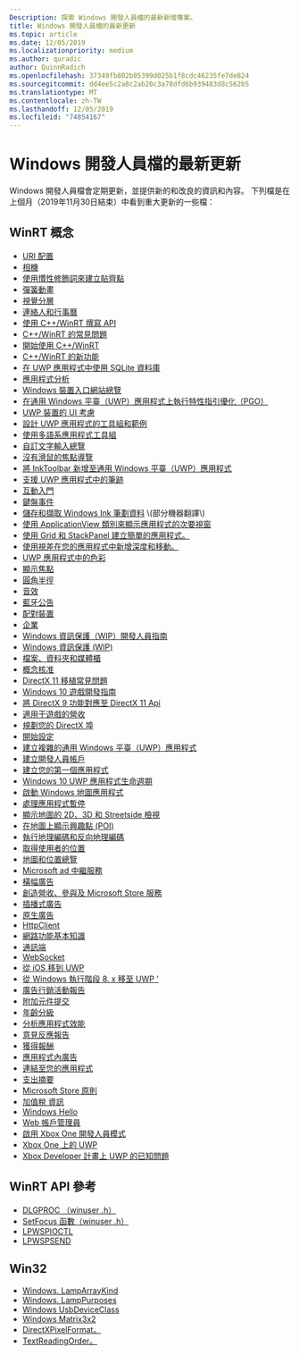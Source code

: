 ```yaml
---
Description: 探索 Windows 開發人員檔的最新新增專案。
title: Windows 開發人員檔的最新更新
ms.topic: article
ms.date: 12/05/2019
ms.localizationpriority: medium
ms.author: quradic
author: QuinnRadich
ms.openlocfilehash: 37349fb802b05399d025b1f8cdc46235fe7de824
ms.sourcegitcommit: dd4ee5c2a8c2ab20c3a78dfd6b939483d8c562b5
ms.translationtype: MT
ms.contentlocale: zh-TW
ms.lasthandoff: 12/05/2019
ms.locfileid: "74854167"
---
```

# <a name="latest-updates-to-the-windows-developer-docs"></a>Windows 開發人員檔的最新更新


Windows 開發人員檔會定期更新，並提供新的和改良的資訊和內容。 下列檔是在上個月（2019年11月30日結束）中看到重大更新的一些檔：


## <a name="winrt-conceptual"></a>WinRT 概念

<ul>
<li><a href="https://docs.microsoft.com/windows/uwp/app-resources/uri-schemes">URI 配置</a></li>
<li><a href="https://docs.microsoft.com/windows/uwp/audio-video-camera/camera">相機</a></li>
<li><a href="https://docs.microsoft.com/windows/uwp/composition/inertia-modifiers">使用慣性修飾詞來建立貼齊點</a></li>
<li><a href="https://docs.microsoft.com/windows/uwp/composition/spring-animations">彈簧動畫</a></li>
<li><a href="https://docs.microsoft.com/windows/uwp/composition/visual-layer">視覺分層</a></li>
<li><a href="https://docs.microsoft.com/windows/uwp/contacts-and-calendar/index">連絡人和行事曆</a></li>
<li><a href="https://docs.microsoft.com/windows/uwp/cpp-and-winrt-apis/author-apis">使用 C++/WinRT 撰寫 API</a></li>
<li><a href="https://docs.microsoft.com/windows/uwp/cpp-and-winrt-apis/faq">C++/WinRT 的常見問題</a></li>
<li><a href="https://docs.microsoft.com/windows/uwp/cpp-and-winrt-apis/get-started">開始使用 C++/WinRT</a></li>
<li><a href="https://docs.microsoft.com/windows/uwp/cpp-and-winrt-apis/news">C++/WinRT 的新功能</a></li>
<li><a href="https://docs.microsoft.com/windows/uwp/data-access/sqlite-databases">在 UWP 應用程式中使用 SQLite 資料庫</a></li>
<li><a href="https://docs.microsoft.com/windows/uwp/debug-test-perf/app-analysis">應用程式分析</a></li>
<li><a href="https://docs.microsoft.com/windows/uwp/debug-test-perf/device-portal">Windows 裝置入口網站總覽</a></li>
<li><a href="https://docs.microsoft.com/windows/uwp/debug-test-perf/pgo-for-uwp">在通用 Windows 平臺（UWP）應用程式上執行特性指引優化（PGO）</a></li>
<li><a href="https://docs.microsoft.com/windows/uwp/design/devices/index">UWP 裝置的 UI 考慮</a></li>
<li><a href="https://docs.microsoft.com/windows/uwp/design/downloads/index">設計 UWP 應用程式的工具組和範例</a></li>
<li><a href="https://docs.microsoft.com/windows/uwp/design/globalizing/use-mat">使用多語系應用程式工具組</a></li>
<li><a href="https://docs.microsoft.com/windows/uwp/design/input/custom-text-input">自訂文字輸入總覽</a></li>
<li><a href="https://docs.microsoft.com/windows/uwp/design/input/focus-navigation">沒有滑鼠的焦點導覽</a></li>
<li><a href="https://docs.microsoft.com/windows/uwp/design/input/ink-toolbar">將 InkToolbar 新增至通用 Windows 平臺（UWP）應用程式</a></li>
<li><a href="https://docs.microsoft.com/windows/uwp/design/input/ink-walkthrough">支援 UWP 應用程式中的筆跡</a></li>
<li><a href="https://docs.microsoft.com/windows/uwp/design/input/input-primer">互動入門</a></li>
<li><a href="https://docs.microsoft.com/windows/uwp/design/input/keyboard-events">鍵盤事件</a></li>
<li><a href="https://docs.microsoft.com/windows/uwp/design/input/save-and-load-ink">儲存和擷取 Windows Ink 筆劃資料</a> \(部分機器翻譯\)</li>
<li><a href="https://docs.microsoft.com/windows/uwp/design/layout/application-view">使用 ApplicationView 類別來顯示應用程式的次要視窗</a></li>
<li><a href="https://docs.microsoft.com/windows/uwp/design/layout/grid-tutorial">使用 Grid 和 StackPanel 建立簡單的應用程式。</a></li>
<li><a href="https://docs.microsoft.com/windows/uwp/design/motion/parallax">使用視差在您的應用程式中新增深度和移動。</a></li>
<li><a href="https://docs.microsoft.com/windows/uwp/design/style/color">UWP 應用程式中的色彩</a></li>
<li><a href="https://docs.microsoft.com/windows/uwp/design/style/reveal-focus">顯示焦點</a></li>
<li><a href="https://docs.microsoft.com/windows/uwp/design/style/rounded-corner">圓角半徑</a></li>
<li><a href="https://docs.microsoft.com/windows/uwp/design/style/sound">音效</a></li>
<li><a href="https://docs.microsoft.com/windows/uwp/devices-sensors/ble-beacon">藍牙公告</a></li>
<li><a href="https://docs.microsoft.com/windows/uwp/devices-sensors/pair-devices">配對裝置</a></li>
<li><a href="https://docs.microsoft.com/windows/uwp/enterprise/index">企業</a></li>
<li><a href="https://docs.microsoft.com/windows/uwp/enterprise/wip-dev-guide">Windows 資訊保護（WIP）開發人員指南</a></li>
<li><a href="https://docs.microsoft.com/windows/uwp/enterprise/wip-hub">Windows 資訊保護 (WIP)</a></li>
<li><a href="https://docs.microsoft.com/windows/uwp/files/index">檔案、資料夾和媒體櫃</a></li>
<li><a href="https://docs.microsoft.com/windows/uwp/gaming/concept-approval">概念核准</a></li>
<li><a href="https://docs.microsoft.com/windows/uwp/gaming/directx-porting-faq">DirectX 11 移植常見問題</a></li>
<li><a href="https://docs.microsoft.com/windows/uwp/gaming/e2e">Windows 10 遊戲開發指南</a></li>
<li><a href="https://docs.microsoft.com/windows/uwp/gaming/feature-mapping">將 DirectX 9 功能對應至 DirectX 11 Api</a></li>
<li><a href="https://docs.microsoft.com/windows/uwp/gaming/monetization-for-games">適用于遊戲的營收</a></li>
<li><a href="https://docs.microsoft.com/windows/uwp/gaming/plan-your-directx-port">規劃您的 DirectX 埠</a></li>
<li><a href="https://docs.microsoft.com/windows/uwp/get-started/get-set-up">開始設定</a></li>
<li><a href="https://docs.microsoft.com/windows/uwp/get-started/plan-your-app">建立複雜的通用 Windows 平臺（UWP）應用程式</a></li>
<li><a href="https://docs.microsoft.com/windows/uwp/get-started/sign-up">建立開發人員帳戶</a></li>
<li><a href="https://docs.microsoft.com/windows/uwp/get-started/your-first-app">建立您的第一個應用程式</a></li>
<li><a href="https://docs.microsoft.com/windows/uwp/launch-resume/app-lifecycle">Windows 10 UWP 應用程式生命週期</a></li>
<li><a href="https://docs.microsoft.com/windows/uwp/launch-resume/launch-maps-app">啟動 Windows 地圖應用程式</a></li>
<li><a href="https://docs.microsoft.com/windows/uwp/launch-resume/suspend-an-app">處理應用程式暫停</a></li>
<li><a href="https://docs.microsoft.com/windows/uwp/maps-and-location/display-maps">顯示地圖的 2D、3D 和 Streetside 檢視</a></li>
<li><a href="https://docs.microsoft.com/windows/uwp/maps-and-location/display-poi">在地圖上顯示興趣點 (POI)</a></li>
<li><a href="https://docs.microsoft.com/windows/uwp/maps-and-location/geocoding">執行地理編碼和反向地理編碼</a></li>
<li><a href="https://docs.microsoft.com/windows/uwp/maps-and-location/get-location">取得使用者的位置</a></li>
<li><a href="https://docs.microsoft.com/windows/uwp/maps-and-location/index">地圖和位置總覽</a></li>
<li><a href="https://docs.microsoft.com/windows/uwp/monetize/ad-mediation-service">Microsoft ad 中繼服務</a></li>
<li><a href="https://docs.microsoft.com/windows/uwp/monetize/banner-ads">橫幅廣告</a></li>
<li><a href="https://docs.microsoft.com/windows/uwp/monetize/index">創造營收、參與及 Microsoft Store 服務</a></li>
<li><a href="https://docs.microsoft.com/windows/uwp/monetize/interstitial-ads">插播式廣告</a></li>
<li><a href="https://docs.microsoft.com/windows/uwp/monetize/native-ads">原生廣告</a></li>
<li><a href="https://docs.microsoft.com/windows/uwp/networking/httpclient">HttpClient</a></li>
<li><a href="https://docs.microsoft.com/windows/uwp/networking/networking-basics">網路功能基本知識</a></li>
<li><a href="https://docs.microsoft.com/windows/uwp/networking/sockets">通訊端</a></li>
<li><a href="https://docs.microsoft.com/windows/uwp/networking/websockets">WebSocket</a></li>
<li><a href="https://docs.microsoft.com/windows/uwp/porting/ios-to-uwp-root">從 iOS 移到 UWP</a></li>
<li><a href="https://docs.microsoft.com/windows/uwp/porting/w8x-to-uwp-root">從 Windows 執行階段 8. x 移至 UWP '</a></li>
<li><a href="https://docs.microsoft.com/windows/uwp/publish/ad-campaign-report">廣告行銷活動報告</a></li>
<li><a href="https://docs.microsoft.com/windows/uwp/publish/add-on-submissions">附加元件提交</a></li>
<li><a href="https://docs.microsoft.com/windows/uwp/publish/age-ratings">年齡分級</a></li>
<li><a href="https://docs.microsoft.com/windows/uwp/publish/analytics">分析應用程式效能</a></li>
<li><a href="https://docs.microsoft.com/windows/uwp/publish/feedback-report">意見反應報告</a></li>
<li><a href="https://docs.microsoft.com/windows/uwp/publish/getting-paid-apps">獲得報酬</a></li>
<li><a href="https://docs.microsoft.com/windows/uwp/publish/in-app-ads">應用程式內廣告</a></li>
<li><a href="https://docs.microsoft.com/windows/uwp/publish/link-to-your-app">連結至您的應用程式</a></li>
<li><a href="https://docs.microsoft.com/windows/uwp/publish/payout-summary">支出摘要</a></li>
<li><a href="https://docs.microsoft.com/windows/uwp/publish/store-policies">Microsoft Store 原則</a></li>
<li><a href="https://docs.microsoft.com/windows/uwp/publish/vat-info">加值稅 資訊</a></li>
<li><a href="https://docs.microsoft.com/windows/uwp/security/microsoft-passport">Windows Hello</a></li>
<li><a href="https://docs.microsoft.com/windows/uwp/security/web-account-manager">Web 帳戶管理員</a></li>
<li><a href="https://docs.microsoft.com/windows/uwp/xbox-apps/devkit-activation">啟用 Xbox One 開發人員模式</a></li>
<li><a href="https://docs.microsoft.com/windows/uwp/xbox-apps/index">Xbox One 上的 UWP</a></li>
<li><a href="https://docs.microsoft.com/windows/uwp/xbox-apps/known-issues">Xbox Developer 計畫上 UWP 的已知問題</a></li>
</ul>



## <a name="winrt-api-reference"></a>WinRT API 參考

<ul>
<li><a href="https://docs.microsoft.com/windows/win32/api/winuser/nc-winuser-dlgproc">DLGPROC （winuser .h）</a></li>
<li><a href="https://docs.microsoft.com/windows/win32/api/winuser/nf-winuser-setfocus">SetFocus 函數（winuser .h）</a></li>
<li><a href="https://docs.microsoft.com/windows/win32/api/ws2spi/nc-ws2spi-lpwspioctl">LPWSPIOCTL</a></li>
<li><a href="https://docs.microsoft.com/windows/win32/api/ws2spi/nc-ws2spi-lpwspsend">LPWSPSEND</a></li>
</ul>

## <a name="win32"></a>Win32

<ul>
<li><a href="https://docs.microsoft.com/uwp/api/windows.devices.lights.lamparraykind">Windows. LampArrayKind</a></li>
<li><a href="https://docs.microsoft.com/uwp/api/windows.devices.lights.lamppurposes">Windows. LampPurposes</a></li>
<li><a href="https://docs.microsoft.com/uwp/api/windows.devices.usb.usbdeviceclass">Windows UsbDeviceClass</a></li>
<li><a href="https://docs.microsoft.com/uwp/api/windows.foundation.numerics.matrix3x2">Windows Matrix3x2</a></li>
<li><a href="https://docs.microsoft.com/uwp/api/windows.graphics.directx.directxpixelformat">DirectXPixelFormat。</a></li>
<li><a href="https://docs.microsoft.com/uwp/api/windows.ui.xaml.textreadingorder">TextReadingOrder。</a></li>
</ul>